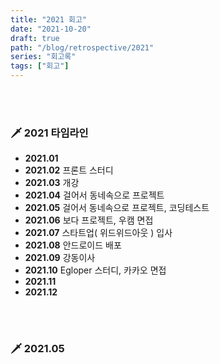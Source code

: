 ```yaml
---
title: "2021 회고"
date: "2021-10-20"
draft: true
path: "/blog/retrospective/2021"
series: "회고록"
tags: ["회고"]
---
```


<br>
<br>

### 🗡 2021 타임라인

- **2021.01**
- **2021.02** 프론트 스터디
- **2021.03** 개강
- **2021.04** 걸어서 동네속으로 프로젝트
- **2021.05** 걸어서 동네속으로 프로젝트, 코딩테스트
- **2021.06** 보다 프로젝트, 우캠 면접
- **2021.07** 스타트업( 위드위드아웃 ) 입사
- **2021.08** 안드로이드 배포
- **2021.09** 강동이사
- **2021.10** Egloper 스터디, 카카오 면접
- **2021.11**
- **2021.12**

<br>
<br>

### 🗡 2021.05
